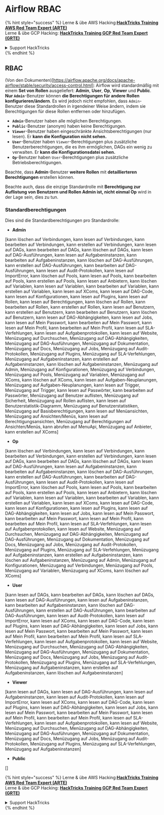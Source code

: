 # Airflow RBAC

{% hint style="success" %}
Lerne & übe AWS Hacking:<img src="../../.gitbook/assets/image (1) (1) (1) (1).png" alt="" data-size="line">[**HackTricks Training AWS Red Team Expert (ARTE)**](https://training.hacktricks.xyz/courses/arte)<img src="../../.gitbook/assets/image (1) (1) (1) (1).png" alt="" data-size="line">\
Lerne & übe GCP Hacking: <img src="../../.gitbook/assets/image (2) (1).png" alt="" data-size="line">[**HackTricks Training GCP Red Team Expert (GRTE)**<img src="../../.gitbook/assets/image (2) (1).png" alt="" data-size="line">](https://training.hacktricks.xyz/courses/grte)

<details>

<summary>Support HackTricks</summary>

* Überprüfe die [**Abonnementpläne**](https://github.com/sponsors/carlospolop)!
* **Tritt der** 💬 [**Discord-Gruppe**](https://discord.gg/hRep4RUj7f) oder der [**Telegram-Gruppe**](https://t.me/peass) bei oder **folge** uns auf **Twitter** 🐦 [**@hacktricks\_live**](https://twitter.com/hacktricks_live)**.**
* **Teile Hacking-Tricks, indem du PRs zu den** [**HackTricks**](https://github.com/carlospolop/hacktricks) und [**HackTricks Cloud**](https://github.com/carlospolop/hacktricks-cloud) GitHub-Repos einreichst.

</details>
{% endhint %}

## RBAC

(Von den Dokumenten)\[https://airflow.apache.org/docs/apache-airflow/stable/security/access-control.html]: Airflow wird standardmäßig mit einem **Set von Rollen** ausgeliefert: **Admin**, **User**, **Op**, **Viewer** und **Public**. **Nur `Admin`**-Benutzer können **die Berechtigungen für andere Rollen konfigurieren/ändern**. Es wird jedoch nicht empfohlen, dass `Admin`-Benutzer diese Standardrollen in irgendeiner Weise ändern, indem sie Berechtigungen für diese Rollen entfernen oder hinzufügen.

* **`Admin`**-Benutzer haben alle möglichen Berechtigungen.
* **`Public`**-Benutzer (anonym) haben keine Berechtigungen.
* **`Viewer`**-Benutzer haben eingeschränkte Ansichtsberechtigungen (nur lesen). Er **kann die Konfiguration nicht sehen.**
* **`User`**-Benutzer haben `Viewer`-Berechtigungen plus zusätzliche Benutzerberechtigungen, die es ihm ermöglichen, DAGs ein wenig zu verwalten. Er **kann die Konfigurationsdatei sehen.**
* **`Op`**-Benutzer haben `User`-Berechtigungen plus zusätzliche Betriebsberechtigungen.

Beachte, dass **Admin**-Benutzer **weitere Rollen** mit **detaillierteren Berechtigungen** erstellen können.

Beachte auch, dass die einzige Standardrolle mit **Berechtigung zur Auflistung von Benutzern und Rollen Admin ist, nicht einmal Op** wird in der Lage sein, dies zu tun.

### Standardberechtigungen

Dies sind die Standardberechtigungen pro Standardrolle:

* **Admin**

\[kann löschen auf Verbindungen, kann lesen auf Verbindungen, kann bearbeiten auf Verbindungen, kann erstellen auf Verbindungen, kann lesen auf DAGs, kann bearbeiten auf DAGs, kann löschen auf DAGs, kann lesen auf DAG-Ausführungen, kann lesen auf Aufgabeninstanzen, kann bearbeiten auf Aufgabeninstanzen, kann löschen auf DAG-Ausführungen, kann erstellen auf DAG-Ausführungen, kann bearbeiten auf DAG-Ausführungen, kann lesen auf Audit-Protokollen, kann lesen auf ImportError, kann löschen auf Pools, kann lesen auf Pools, kann bearbeiten auf Pools, kann erstellen auf Pools, kann lesen auf Anbietern, kann löschen auf Variablen, kann lesen auf Variablen, kann bearbeiten auf Variablen, kann erstellen auf Variablen, kann lesen auf XComs, kann lesen auf DAG-Code, kann lesen auf Konfigurationen, kann lesen auf Plugins, kann lesen auf Rollen, kann lesen auf Berechtigungen, kann löschen auf Rollen, kann bearbeiten auf Rollen, kann erstellen auf Rollen, kann lesen auf Benutzern, kann erstellen auf Benutzern, kann bearbeiten auf Benutzern, kann löschen auf Benutzern, kann lesen auf DAG-Abhängigkeiten, kann lesen auf Jobs, kann lesen auf Mein Passwort, kann bearbeiten auf Mein Passwort, kann lesen auf Mein Profil, kann bearbeiten auf Mein Profil, kann lesen auf SLA-Verfehlungen, kann lesen auf Aufgabenprotokollen, kann lesen auf Website, Menüzugang auf Durchsuchen, Menüzugang auf DAG-Abhängigkeiten, Menüzugang auf DAG-Ausführungen, Menüzugang auf Dokumentation, Menüzugang auf Docs, Menüzugang auf Jobs, Menüzugang auf Audit-Protokollen, Menüzugang auf Plugins, Menüzugang auf SLA-Verfehlungen, Menüzugang auf Aufgabeninstanzen, kann erstellen auf Aufgabeninstanzen, kann löschen auf Aufgabeninstanzen, Menüzugang auf Admin, Menüzugang auf Konfigurationen, Menüzugang auf Verbindungen, Menüzugang auf Pools, Menüzugang auf Variablen, Menüzugang auf XComs, kann löschen auf XComs, kann lesen auf Aufgaben-Neuplanungen, Menüzugang auf Aufgaben-Neuplanungen, kann lesen auf Trigger, Menüzugang auf Trigger, kann lesen auf Passwörter, kann bearbeiten auf Passwörter, Menüzugang auf Benutzer auflisten, Menüzugang auf Sicherheit, Menüzugang auf Rollen auflisten, kann lesen auf Benutzerstatistik-Diagramm, Menüzugang auf Benutzerstatistiken, Menüzugang auf Basisberechtigungen, kann lesen auf Menüansichten, Menüzugang auf Ansichten/Menüs, kann lesen auf Berechtigungsansichten, Menüzugang auf Berechtigungen auf Ansichten/Menüs, kann abrufen auf MenuApi, Menüzugang auf Anbieter, kann erstellen auf XComs]

* **Op**

\[kann löschen auf Verbindungen, kann lesen auf Verbindungen, kann bearbeiten auf Verbindungen, kann erstellen auf Verbindungen, kann lesen auf DAGs, kann bearbeiten auf DAGs, kann löschen auf DAGs, kann lesen auf DAG-Ausführungen, kann lesen auf Aufgabeninstanzen, kann bearbeiten auf Aufgabeninstanzen, kann löschen auf DAG-Ausführungen, kann erstellen auf DAG-Ausführungen, kann bearbeiten auf DAG-Ausführungen, kann lesen auf Audit-Protokollen, kann lesen auf ImportError, kann löschen auf Pools, kann lesen auf Pools, kann bearbeiten auf Pools, kann erstellen auf Pools, kann lesen auf Anbietern, kann löschen auf Variablen, kann lesen auf Variablen, kann bearbeiten auf Variablen, kann erstellen auf Variablen, kann lesen auf XComs, kann lesen auf DAG-Code, kann lesen auf Konfigurationen, kann lesen auf Plugins, kann lesen auf DAG-Abhängigkeiten, kann lesen auf Jobs, kann lesen auf Mein Passwort, kann bearbeiten auf Mein Passwort, kann lesen auf Mein Profil, kann bearbeiten auf Mein Profil, kann lesen auf SLA-Verfehlungen, kann lesen auf Aufgabenprotokollen, kann lesen auf Website, Menüzugang auf Durchsuchen, Menüzugang auf DAG-Abhängigkeiten, Menüzugang auf DAG-Ausführungen, Menüzugang auf Dokumentation, Menüzugang auf Docs, Menüzugang auf Jobs, Menüzugang auf Audit-Protokollen, Menüzugang auf Plugins, Menüzugang auf SLA-Verfehlungen, Menüzugang auf Aufgabeninstanzen, kann erstellen auf Aufgabeninstanzen, kann löschen auf Aufgabeninstanzen, Menüzugang auf Admin, Menüzugang auf Konfigurationen, Menüzugang auf Verbindungen, Menüzugang auf Pools, Menüzugang auf Variablen, Menüzugang auf XComs, kann löschen auf XComs]

* **User**

\[kann lesen auf DAGs, kann bearbeiten auf DAGs, kann löschen auf DAGs, kann lesen auf DAG-Ausführungen, kann lesen auf Aufgabeninstanzen, kann bearbeiten auf Aufgabeninstanzen, kann löschen auf DAG-Ausführungen, kann erstellen auf DAG-Ausführungen, kann bearbeiten auf DAG-Ausführungen, kann lesen auf Audit-Protokollen, kann lesen auf ImportError, kann lesen auf XComs, kann lesen auf DAG-Code, kann lesen auf Plugins, kann lesen auf DAG-Abhängigkeiten, kann lesen auf Jobs, kann lesen auf Mein Passwort, kann bearbeiten auf Mein Passwort, kann lesen auf Mein Profil, kann bearbeiten auf Mein Profil, kann lesen auf SLA-Verfehlungen, kann lesen auf Aufgabenprotokollen, kann lesen auf Website, Menüzugang auf Durchsuchen, Menüzugang auf DAG-Abhängigkeiten, Menüzugang auf DAG-Ausführungen, Menüzugang auf Dokumentation, Menüzugang auf Docs, Menüzugang auf Jobs, Menüzugang auf Audit-Protokollen, Menüzugang auf Plugins, Menüzugang auf SLA-Verfehlungen, Menüzugang auf Aufgabeninstanzen, kann erstellen auf Aufgabeninstanzen, kann löschen auf Aufgabeninstanzen]

* **Viewer**

\[kann lesen auf DAGs, kann lesen auf DAG-Ausführungen, kann lesen auf Aufgabeninstanzen, kann lesen auf Audit-Protokollen, kann lesen auf ImportError, kann lesen auf XComs, kann lesen auf DAG-Code, kann lesen auf Plugins, kann lesen auf DAG-Abhängigkeiten, kann lesen auf Jobs, kann lesen auf Mein Passwort, kann bearbeiten auf Mein Passwort, kann lesen auf Mein Profil, kann bearbeiten auf Mein Profil, kann lesen auf SLA-Verfehlungen, kann lesen auf Aufgabenprotokollen, kann lesen auf Website, Menüzugang auf Durchsuchen, Menüzugang auf DAG-Abhängigkeiten, Menüzugang auf DAG-Ausführungen, Menüzugang auf Dokumentation, Menüzugang auf Docs, Menüzugang auf Jobs, Menüzugang auf Audit-Protokollen, Menüzugang auf Plugins, Menüzugang auf SLA-Verfehlungen, Menüzugang auf Aufgabeninstanzen]

* **Public**

\[]

{% hint style="success" %}
Lerne & übe AWS Hacking:<img src="../../.gitbook/assets/image (1) (1) (1) (1).png" alt="" data-size="line">[**HackTricks Training AWS Red Team Expert (ARTE)**](https://training.hacktricks.xyz/courses/arte)<img src="../../.gitbook/assets/image (1) (1) (1) (1).png" alt="" data-size="line">\
Lerne & übe GCP Hacking: <img src="../../.gitbook/assets/image (2) (1).png" alt="" data-size="line">[**HackTricks Training GCP Red Team Expert (GRTE)**<img src="../../.gitbook/assets/image (2) (1).png" alt="" data-size="line">](https://training.hacktricks.xyz/courses/grte)

<details>

<summary>Support HackTricks</summary>

* Überprüfe die [**Abonnementpläne**](https://github.com/sponsors/carlospolop)!
* **Tritt der** 💬 [**Discord-Gruppe**](https://discord.gg/hRep4RUj7f) oder der [**Telegram-Gruppe**](https://t.me/peass) bei oder **folge** uns auf **Twitter** 🐦 [**@hacktricks\_live**](https://twitter.com/hacktricks_live)**.**
* **Teile Hacking-Tricks, indem du PRs zu den** [**HackTricks**](https://github.com/carlospolop/hacktricks) und [**HackTricks Cloud**](https://github.com/carlospolop/hacktricks-cloud) GitHub-Repos einreichst.

</details>
{% endhint %}
